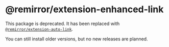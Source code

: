 # @remirror/extension-enhanced-link

This package is deprecated. It has been replaced with [`@remirror/extension-auto-link`](https://www.npmjs.com/package/@remirror/extension-auto-link).

You can still install older versions, but no new releases are planned.
